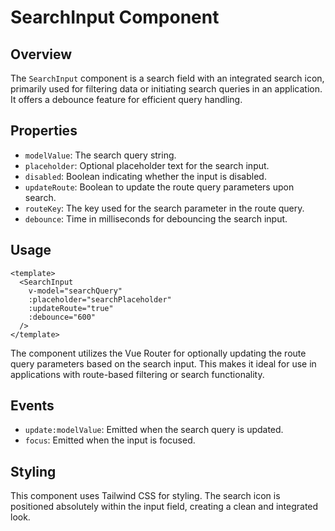 
# SearchInput Component

## Overview
The `SearchInput` component is a search field with an integrated search icon, primarily used for filtering data or initiating search queries in an application. It offers a debounce feature for efficient query handling.

## Properties
- `modelValue`: The search query string.
- `placeholder`: Optional placeholder text for the search input.
- `disabled`: Boolean indicating whether the input is disabled.
- `updateRoute`: Boolean to update the route query parameters upon search.
- `routeKey`: The key used for the search parameter in the route query.
- `debounce`: Time in milliseconds for debouncing the search input.

## Usage
```vue
<template>
  <SearchInput
    v-model="searchQuery"
    :placeholder="searchPlaceholder"
    :updateRoute="true"
    :debounce="600"
  />
</template>
```

The component utilizes the Vue Router for optionally updating the route query parameters based on the search input. This makes it ideal for use in applications with route-based filtering or search functionality.

## Events
- `update:modelValue`: Emitted when the search query is updated.
- `focus`: Emitted when the input is focused.

## Styling
This component uses Tailwind CSS for styling. The search icon is positioned absolutely within the input field, creating a clean and integrated look.